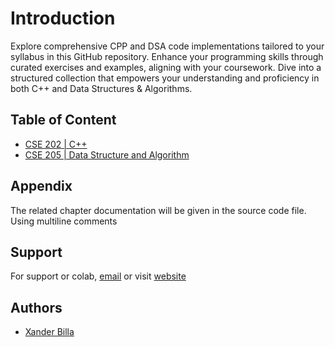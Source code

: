 
# Introduction

Explore comprehensive CPP and DSA code implementations tailored to your syllabus in this GitHub repository. Enhance your programming skills through curated exercises and examples, aligning with your coursework. Dive into a structured collection that empowers your understanding and proficiency in both C++ and Data Structures & Algorithms.


## Table of Content

* [CSE 202 | C++](https://github.com/xanderbilla/Data-Structure-and-Algorithm/tree/main/CSE%20202%20-%20CPP/README.md)
* [CSE 205 | Data Structure and Algorithm](https://github.com/xanderbilla/Data-Structure-and-Algorithm/tree/main/CSE%20205%20-%20DSA/README.md)
## Appendix

The related chapter documentation will be given in the source code file. Using multiline comments


## Support

For support or colab, [email](mailto:dev.xanderbilla@gmail.com) or visit [website](https://xanderbilla.com)


## Authors

- [Xander Billa](https://xanderbilla.com)

